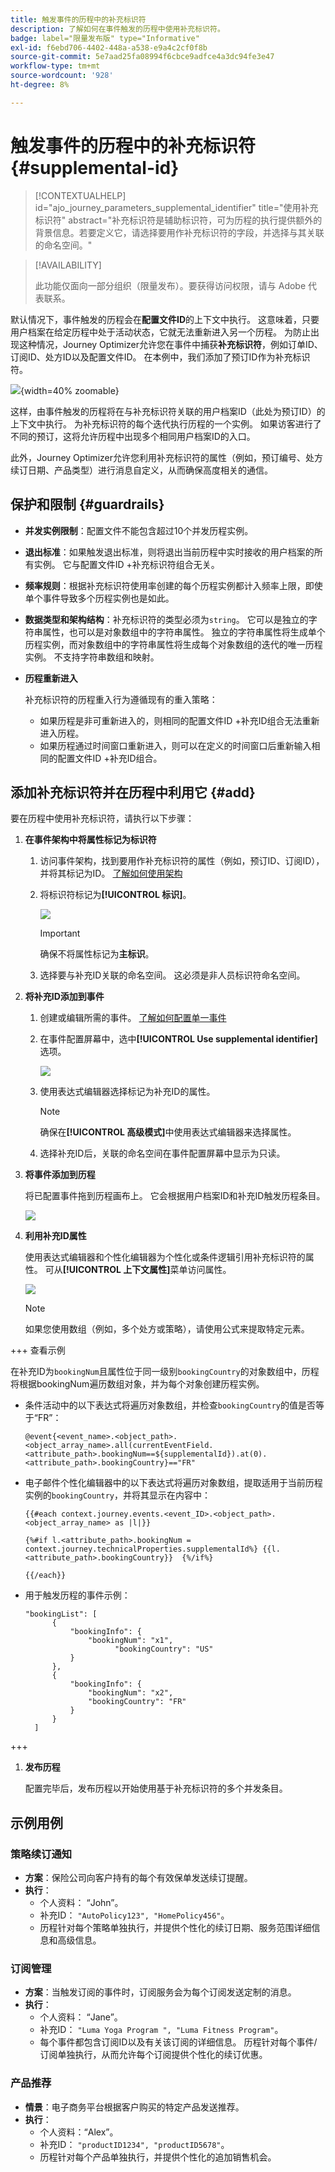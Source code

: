 ```yaml
---
title: 触发事件的历程中的补充标识符
description: 了解如何在事件触发的历程中使用补充标识符。
badge: label="限量发布版" type="Informative"
exl-id: f6ebd706-4402-448a-a538-e9a4c2cf0f8b
source-git-commit: 5e7aad25fa08994f6cbce9adfce4a3dc94fe3e47
workflow-type: tm+mt
source-wordcount: '928'
ht-degree: 8%

---
```


# 触发事件的历程中的补充标识符 {#supplemental-id}

>[!CONTEXTUALHELP]
>id="ajo_journey_parameters_supplemental_identifier"
>title="使用补充标识符"
>abstract="补充标识符是辅助标识符，可为历程的执行提供额外的背景信息。若要定义它，请选择要用作补充标识符的字段，并选择与其关联的命名空间。"

>[!AVAILABILITY]
>
>此功能仅面向一部分组织（限量发布）。要获得访问权限，请与 Adobe 代表联系。

默认情况下，事件触发的历程会在&#x200B;**配置文件ID**&#x200B;的上下文中执行。 这意味着，只要用户档案在给定历程中处于活动状态，它就无法重新进入另一个历程。 为防止出现这种情况，Journey Optimizer允许您在事件中捕获&#x200B;**补充标识符**，例如订单ID、订阅ID、处方ID以及配置文件ID。
在本例中，我们添加了预订ID作为补充标识符。

![](assets/event-supplemental-id.png){width=40% zoomable}

这样，由事件触发的历程将在与补充标识符关联的用户档案ID（此处为预订ID）的上下文中执行。 为补充标识符的每个迭代执行历程的一个实例。 如果访客进行了不同的预订，这将允许历程中出现多个相同用户档案ID的入口。

此外，Journey Optimizer允许您利用补充标识符的属性（例如，预订编号、处方续订日期、产品类型）进行消息自定义，从而确保高度相关的通信。<!--Example: A healthcare provider can send renewal reminders for each prescription in a patient's profile.-->

## 保护和限制 {#guardrails}

* **并发实例限制**：配置文件不能包含超过10个并发历程实例。

<!--* **Array depth**: Supplemental identifier objects can have a maximum depth of 3 levels (2 levels of nesting).

    +++Example

    ```
    [
    (level 1) "Atorvastatin" : {
    "description" : "used to lower cholesterol",
    "renewal_date" : "11/20/25",
    "dosage" : "10mg"
    (level 2) "ingredients" : [
    (level 3) "Atorvastatin calcium",
    "lactose monohydrate",
    "microcrystalline cellulose",
    "other" ]
    }
    ]
    ```

    +++
-->
* **退出标准**：如果触发退出标准，则将退出当前历程中实时接收的用户档案的所有实例。 它与配置文件ID +补充标识符组合无关。

* **频率规则**：根据补充标识符使用率创建的每个历程实例都计入频率上限，即使单个事件导致多个历程实例也是如此。

* **数据类型和架构结构**：补充标识符的类型必须为`string`。 它可以是独立的字符串属性，也可以是对象数组中的字符串属性。 独立的字符串属性将生成单个历程实例，而对象数组中的字符串属性将生成每个对象数组的迭代的唯一历程实例。 不支持字符串数组和映射。

* **历程重新进入**

  补充标识符的历程重入行为遵循现有的重入策略：

   * 如果历程是非可重新进入的，则相同的配置文件ID +补充ID组合无法重新进入历程。
   * 如果历程通过时间窗口重新进入，则可以在定义的时间窗口后重新输入相同的配置文件ID +补充ID组合。

## 添加补充标识符并在历程中利用它 {#add}

要在历程中使用补充标识符，请执行以下步骤：

1. **在事件架构中将属性标记为标识符**

   1. 访问事件架构，找到要用作补充标识符的属性（例如，预订ID、订阅ID），并将其标记为ID。 [了解如何使用架构](../data/get-started-schemas.md)

   1. 将标识符标记为&#x200B;**[!UICONTROL 标识]**。

      ![](assets/supplemental-ID-schema.png)

      >[!IMPORTANT]
      >
      >确保不将属性标记为&#x200B;**主标识**。

   1. 选择要与补充ID关联的命名空间。 这必须是非人员标识符命名空间。

1. **将补充ID添加到事件**

   1. 创建或编辑所需的事件。 [了解如何配置单一事件](../event/about-creating.md)

   1. 在事件配置屏幕中，选中&#x200B;**[!UICONTROL Use supplemental identifier]**&#x200B;选项。

      ![](assets/supplemental-ID-event.png)

   1. 使用表达式编辑器选择标记为补充ID的属性。

      >[!NOTE]
      >
      >确保在&#x200B;**[!UICONTROL 高级模式]**&#x200B;中使用表达式编辑器来选择属性。

   1. 选择补充ID后，关联的命名空间在事件配置屏幕中显示为只读。

1. **将事件添加到历程**

   将已配置事件拖到历程画布上。 它会根据用户档案ID和补充ID触发历程条目。

   ![](assets/supplemental-ID-journey.png)

1. **利用补充ID属性**

   使用表达式编辑器和个性化编辑器为个性化或条件逻辑引用补充标识符的属性。 可从&#x200B;**[!UICONTROL 上下文属性]**&#x200B;菜单访问属性。

   ![](assets/supplemental-ID-perso.png)

   >[!NOTE]
   >
   >如果您使用数组（例如，多个处方或策略），请使用公式来提取特定元素。

+++ 查看示例

   在补充ID为`bookingNum`且属性位于同一级别`bookingCountry`的对象数组中，历程将根据bookingNum遍历数组对象，并为每个对象创建历程实例。

   * 条件活动中的以下表达式将遍历对象数组，并检查`bookingCountry`的值是否等于“FR”：

     ```
     @event{<event_name>.<object_path>.<object_array_name>.all(currentEventField.<attribute_path>.bookingNum==${supplementalId}).at(0).<attribute_path>.bookingCountry}=="FR"
     ```

   * 电子邮件个性化编辑器中的以下表达式将遍历对象数组，提取适用于当前历程实例的`bookingCountry`，并将其显示在内容中：

     ```
     {{#each context.journey.events.<event_ID>.<object_path>.<object_array_name> as |l|}} 
     
     {%#if l.<attribute_path>.bookingNum = context.journey.technicalProperties.supplementalId%} {{l.<attribute_path>.bookingCountry}}  {%/if%}
     
     {{/each}}
     ```

   * 用于触发历程的事件示例：

     ```
     "bookingList": [
           {
               "bookingInfo": {
                   "bookingNum": "x1",
                         "bookingCountry": "US"
               }
           },
           {
               "bookingInfo": {
                   "bookingNum": "x2",
                   "bookingCountry": "FR"
               }
           }
       ]
     ```

+++

1. **发布历程**

   配置完毕后，发布历程以开始使用基于补充标识符的多个并发条目。

## 示例用例

### **策略续订通知**

* **方案**：保险公司向客户持有的每个有效保单发送续订提醒。
* **执行**：
   * 个人资料： “John”。
   * 补充ID： `"AutoPolicy123", "HomePolicy456"`。
   * 历程针对每个策略单独执行，并提供个性化的续订日期、服务范围详细信息和高级信息。

### **订阅管理**

* **方案**：当触发订阅的事件时，订阅服务会为每个订阅发送定制的消息。
* **执行**：
   * 个人资料： “Jane”。
   * 补充ID： `"Luma Yoga Program ", "Luma Fitness Program"`。
   * 每个事件都包含订阅ID以及有关该订阅的详细信息。 历程针对每个事件/订阅单独执行，从而允许每个订阅提供个性化的续订优惠。

### **产品推荐**

* **情景**：电子商务平台根据客户购买的特定产品发送推荐。
* **执行**：
   * 个人资料：“Alex”。
   * 补充ID： `"productID1234", "productID5678"`。
   * 历程针对每个产品单独执行，并提供个性化的追加销售机会。
